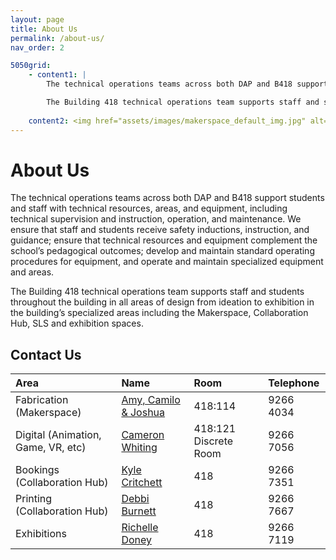 ```yaml
---
layout: page
title: About Us
permalink: /about-us/
nav_order: 2

5050grid: 
    - content1: |
        The technical operations teams across both DAP and B418 support students and staff with technical resources, areas, and equipment, including technical supervision and instruction, operation, and maintenance. We ensure that staff and students receive safety inductions, instruction, and guidance; ensure that technical resources and equipment complement the school’s pedagogical outcomes; develop and maintain standard operating procedures for equipment, and operate and maintain specialized equipment and areas.

        The Building 418 technical operations team supports staff and students throughout the building in all areas of design from ideation to exhibition in the building’s specialized areas including the Makerspace, Collaboration Hub, SLS and exhibition spaces.
    
    content2: <img href="assets/images/makerspace_default_img.jpg" alt="DBE Makerspace">
---
```

# About Us

The technical operations teams across both DAP and B418 support students and staff with technical resources, areas, and equipment, including technical supervision and instruction, operation, and maintenance. We ensure that staff and students receive safety inductions, instruction, and guidance; ensure that technical resources and equipment complement the school’s pedagogical outcomes; develop and maintain standard operating procedures for equipment, and operate and maintain specialized equipment and areas.

The Building 418 technical operations team supports staff and students throughout the building in all areas of design from ideation to exhibition in the building’s specialized areas including the Makerspace, Collaboration Hub, SLS and exhibition spaces.

## Contact Us

| Area | Name | Room | Telephone |
|:-|:-|:-|:-|
| Fabrication (Makerspace) | [Amy, Camilo & Joshua](dbe-technicalsupport@curtin.edu.au) | 418:114 | 9266 4034 | 
| Digital (Animation, Game, VR, etc) | [Cameron Whiting](cameron.whiting@curtin.edu.au)| 418:121 Discrete Room | 9266 7056 |
| Bookings (Collaboration Hub) | [Kyle Critchett](k.critchett@curtin.edu.au) | 418 | 9266 7351 | 
| Printing (Collaboration Hub) | [Debbi Burnett](d.burnett@curtin.edu.au) | 418 | 9266 7667 | 
| Exhibitions | [Richelle Doney](r.doney@curtin.edu.au)  | 418 | 9266 7119 | 